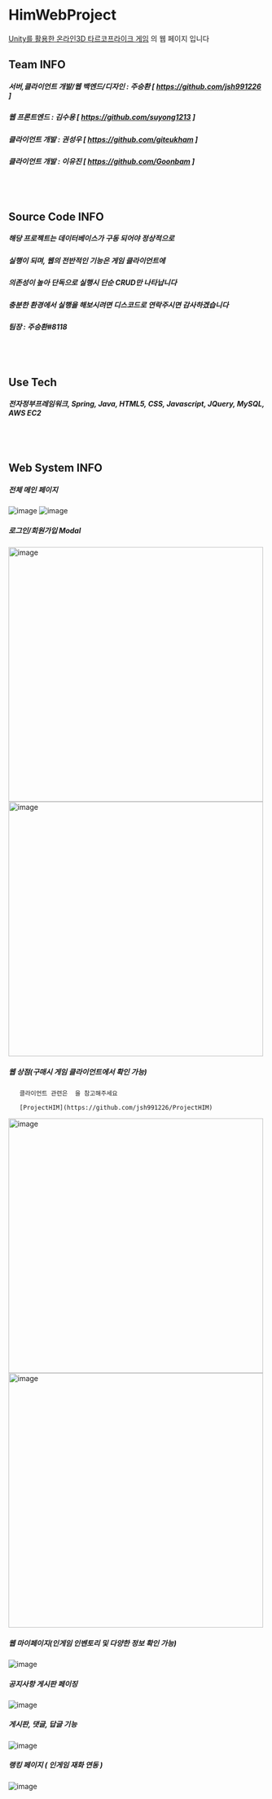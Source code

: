 # HimWebProject
[Unity를 활용한 온라인3D 타르코프라이크 게임](https://github.com/jsh991226/ProjectHIM) 의 웹 페이지 입니다

## Team INFO
##### 서버,클라이언트 개발/웹 백엔드/디자인 : 주승환 [ https://github.com/jsh991226 ]
##### 웹 프론트엔드 : 김수용 [ https://github.com/suyong1213 ]
##### 클라이언트 개발 : 권성우 [ https://github.com/giteukham ]
##### 클라이언트 개발 : 이유진 [ https://github.com/Goonbam ]

<br/><br/>
## Source Code INFO
##### 해당 프로젝트는 데이터베이스가 구동 되어야 정상적으로
##### 실행이 되며, 웹의 전반적인 기능은 게임 클라이언트에
##### 의존성이 높아 단독으로 실행시 단순 CRUD만 나타납니다
##### 충분한 환경에서 실행을 해보시려면 디스코드로 연락주시면 감사하겠습니다
##### 팀장 : 주승환#8118
<br/><br/>
## Use Tech
##### 전자정부프레임워크, Spring, Java, HTML5, CSS, Javascript, JQuery, MySQL, AWS EC2
<br/><br/>
## Web System INFO

##### 전체 메인 페이지
![image](https://github.com/jsh991226/HimWebProject/assets/81565737/1390da56-6f96-4305-ace1-5b8e9cdd5bcb)
![image](https://github.com/jsh991226/HimWebProject/assets/81565737/2c8fbbbd-7d97-46d8-8e0e-7d30caeebf69)

##### 로그인/회원가입 Modal
<img width="500" alt="image" src="https://github.com/jsh991226/HimWebProject/assets/81565737/49cf6d2f-aa01-46af-8553-8b1536b531f2">
<img width="500" alt="image" src="https://github.com/jsh991226/HimWebProject/assets/81565737/3c8d197c-1ae0-4643-b100-132ff6760131">

##### 웹 상점(구매시 게임 클라이언트에서 확인 가능)
       클라이언트 관련은  을 참고해주세요

       [ProjectHIM](https://github.com/jsh991226/ProjectHIM)
<img width="500" alt="image" src="https://github.com/jsh991226/HimWebProject/assets/81565737/c43a1c24-3fc3-4b26-8437-3e3a18b3e7f1">
<img width="500" alt="image" src="https://github.com/jsh991226/HimWebProject/assets/81565737/f8e84b91-8f53-4f2e-a6ed-7a54f15b23e5">

##### 웹 마이페이지(인게임 인벤토리 및 다양한 정보 확인 가능)
![image](https://github.com/jsh991226/HimWebProject/assets/81565737/fdf043aa-c5be-4d1f-97c9-949a71d1c6e4)

##### 공지사항 게시판 페이징
![image](https://github.com/jsh991226/HimWebProject/assets/81565737/d93c8892-ac3e-4694-b20d-8f6330d2bc91)


##### 게시판, 댓글, 답글 기능
![image](https://github.com/jsh991226/HimWebProject/assets/81565737/b9b77534-1006-4153-a126-72bc693ba49c)


##### 랭킹 페이지 ( 인게임 재화 연동 )
![image](https://github.com/jsh991226/HimWebProject/assets/81565737/93d6b94f-abeb-4c15-88c6-64c927532e39)


